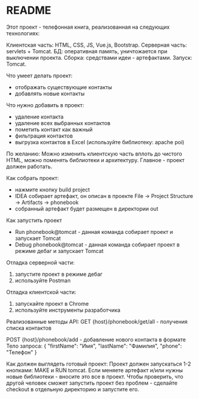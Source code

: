 
# README #

Этот проект - телефонная книга, реализованная на следующих технологиях:

Клиентская часть: HTML, CSS, JS, Vue.js, Bootstrap.
Серверная часть: servlets + Tomcat.
БД: оперативная память, уничтожается при выключении проекта.
Сборка: средствами идеи - артефактами.
Запуск: Tomcat.

Что умеет делать проект:
- отображать существующие контакты
- добавлять новые контакты

Что нужно добавить в проект:
- удаление контакта
- удаление всех выбранных контактов
- пометить контакт как важный
- фильтрация контактов
- выгрузка контактов в Excel (используйте библиотеку: apache poi)

По желанию:
Можно изменить клиентскую часть вплоть до чистого HTML, можно поменять библиотеки и архитектуру. Главное - проект должен работать.

Как собрать проект:
- нажмите кнопку build project
- IDEA собирает артефакт, он описан в проекте File -> Project Structure -> Artifacts -> phonebook
- собранный артефакт будет размещен в директории out

Как запустить проект
- Run phonebook@tomcat - данная команда собирает проект и запускает Tomcat
- Debug phonebook@tomcat - данная команда собирает проект в режиме дебаг и запускает Tomcat

Отладка серверной части:
1) запустите проект в режиме дебаг
2) используйте Postman

Отладка клиентской части:
1) запускайте проект в Chrome
2) используйте инструменты разработчика

Реализованные методы API:
GET {host}/phonebook/get/all - получения списка контактов

POST {host}/phonebook/add - добавление нового контакта в формате
Тело запроса:
{
 "firstName": "Имя",
 "lastName": "Фамилия",
 "phone": "Телефон"
}

Как должен выглядеть готовый проект:
Проект должен запускаться 1-2 кнопками: MAKE и RUN tomcat.
Если меняете артефакт и/или нужны новые библиотеки - вносите это все в проект.
Чтобы проверить, что другой человек сможет запустить проект без проблем - сделайте checkout в отдельную директорию и запустите его.
